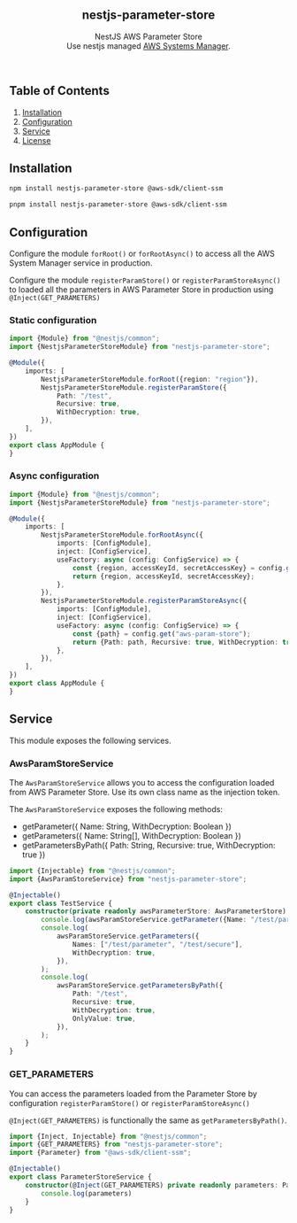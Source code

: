 <!-- PROJECT LOGO -->
<br />
<div align="center">
<h2>nestjs-parameter-store</h2>

  <p align="center">
    NestJS AWS Parameter Store
    <br>
    Use nestjs managed <a href="https://docs.aws.amazon.com/ko_kr/systems-manager/latest/userguide/what-is-systems-manager.html">AWS Systems Manager</a>.
  </p>
</div>

<br>

<!-- TABLE OF CONTENTS -->

## Table of Contents

<ol>
  <li><a href="#installation">Installation</a></li>
  <li><a href="#configuration">Configuration</a></li>
  <li><a href="#service">Service</a></li>
  <li><a href="#license">License</a></li>
</ol>

<!-- INSTALLATION -->

## Installation

```sh
npm install nestjs-parameter-store @aws-sdk/client-ssm

pnpm install nestjs-parameter-store @aws-sdk/client-ssm
```

## Configuration

Configure the module `forRoot()` or `forRootAsync()` to access all the
AWS System Manager service in production.

Configure the module `registerParamStore()` or `registerParamStoreAsync()` to
loaded all the parameters in AWS Parameter Store in production using `@Inject(GET_PARAMETERS)`

### Static configuration

```typescript
import {Module} from "@nestjs/common";
import {NestjsParameterStoreModule} from "nestjs-parameter-store";

@Module({
    imports: [
        NestjsParameterStoreModule.forRoot({region: "region"}),
        NestjsParameterStoreModule.registerParamStore({
            Path: "/test",
            Recursive: true,
            WithDecryption: true,
        }),
    ],
})
export class AppModule {
}
```

### Async configuration

```typescript
import {Module} from "@nestjs/common";
import {NestjsParameterStoreModule} from "nestjs-parameter-store";

@Module({
    imports: [
        NestjsParameterStoreModule.forRootAsync({
            imports: [ConfigModule],
            inject: [ConfigService],
            useFactory: async (config: ConfigService) => {
                const {region, accessKeyId, secretAccessKey} = config.get("aws");
                return {region, accessKeyId, secretAccessKey};
            },
        }),
        NestjsParameterStoreModule.registerParamStoreAsync({
            imports: [ConfigModule],
            inject: [ConfigService],
            useFactory: async (config: ConfigService) => {
                const {path} = config.get("aws-param-store");
                return {Path: path, Recursive: true, WithDecryption: true};
            },
        }),
    ],
})
export class AppModule {
}
```

## Service

This module exposes the following services.

### AwsParamStoreService

The `AwsParamStoreService` allows you to access the configuration loaded from AWS Parameter Store. Use its own class
name as the injection token.

The `AwsParamStoreService` exposes the following methods:

- getParameter({ Name: String, WithDecryption: Boolean })
- getParameters({ Name: String[], WithDecryption: Boolean })
- getParametersByPath({ Path: String, Recursive: true, WithDecryption: true })

```typescript
import {Injectable} from "@nestjs/common";
import {AwsParamStoreService} from "nestjs-parameter-store";

@Injectable()
export class TestService {
    constructor(private readonly awsParameterStore: AwsParameterStore) {
        console.log(awsParamStoreService.getParameter({Name: "/test/parameter"}));
        console.log(
            awsParamStoreService.getParameters({
                Names: ["/test/parameter", "/test/secure"],
                WithDecryption: true,
            }),
        );
        console.log(
            awsParamStoreService.getParametersByPath({
                Path: "/test",
                Recursive: true,
                WithDecryption: true,
                OnlyValue: true,
            }),
        );
    }
}
```

### GET_PARAMETERS

You can access the parameters loaded from the Parameter Store by configuration `registerParamStore()`
or `registerParamStoreAsync()`

`@Inject(GET_PARAMETERS)` is functionally the same as `getParametersByPath()`.

```typescript
import {Inject, Injectable} from "@nestjs/common";
import {GET_PARAMETERS} from "nestjs-parameter-store";
import {Parameter} from "@aws-sdk/client-ssm";

@Injectable()
export class ParameterStoreService {
    constructor(@Inject(GET_PARAMETERS) private readonly parameters: Parameter[]) {
        console.log(parameters)
    }
}
```
